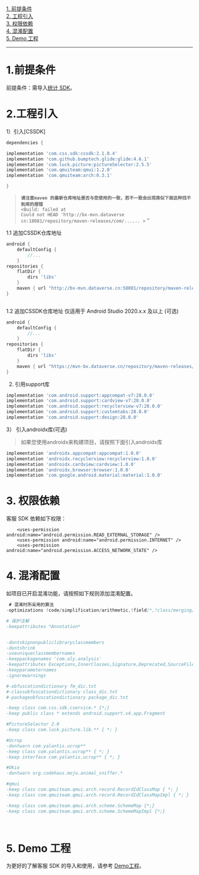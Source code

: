 [1. 前提条件](#jump1)<br>
[2. 工程引入](#jump2)</br>
[3. 权限依赖](#jump3)<br>
[4. 混淆配置](#jump4)</br>
[5. Demo 工程](#jump5)</br>

------------

# <span id="jump1">1.前提条件</span>
前提条件：需导入[统计 SDK](http://doc.gamehaus.com/show/8 "统计sdk")。
&ensp;
# <span id="jump2">2.工程引入</span>

1）引入[CSSDK]

```groovy
dependencies {

implementation 'com.css.sdk:cssdk:2.1.0.4'
implementation 'com.github.bumptech.glide:glide:4.6.1'
implementation 'com.luck.picture:pictureSelector:2.5.5'
implementation 'com.qmuiteam:qmui:1.2.0'
implementation 'com.qmuiteam:arch:0.3.1'

}
```
>**`请注意maven 的最新仓库地址是否与您使用的一致，若不一致会出现类似下面这种找不到库的报错`**</br>
`<Build: failed at`</br>
`Could not HEAD 'http://bx-mvn.dataverse cn:18081/repository/maven-releases/com/...... >`
"



1.1 追加CSSDK仓库地址
```groovy
android {
    defaultConfig {
        //...
    }
repositories {
    flatDir {
        dirs 'libs'
    }
    maven { url "http://bx-mvn.dataverse.cn:58081/repository/maven-releases/"}
}



```
1.2 追加CSSDK仓库地址 仅适用于 Android Studio 2020.x.x 及以上 (可选)


```groovy
android {
    defaultConfig {
        //...
    }
repositories {
    flatDir {
        dirs 'libs'
    }
    maven { url "https://mvn-bx.dataverse.cn/repository/maven-releases/"}
}

```
2) 引用support库
```groovy
implementation 'com.android.support:appcompat-v7:28.0.0'
implementation 'com.android.support:cardview-v7:28.0.0'
implementation 'com.android.support:recyclerview-v7:28.0.0'
implementation 'com.android.support:customtabs:28.0.0'
implementation 'com.android.support:design:28.0.0'
```

3） 引入androidx库(可选)
> 如果您使用androidx来构建项目，请按照下面引入androidx库

```groovy
implementation 'androidx.appcompat:appcompat:1.0.0'
implementation 'androidx.recyclerview:recyclerview:1.0.0'
implementation 'androidx.cardview:cardview:1.0.0'
implementation 'androidx.browser:browser:1.0.0'
implementation 'com.google.android.material:material:1.0.0'
```

# <span id="jump3">3. 权限依赖</span>
客服 SDK 依赖如下权限：

        <uses-permission android:name="android.permission.READ_EXTERNAL_STORAGE" />
        <uses-permission android:name="android.permission.INTERNET" />
        <uses-permission android:name="android.permission.ACCESS_NETWORK_STATE" />

# <span id="jump4">4. 混淆配置</span>
如项目已开启混淆功能，请按照如下规则添加混淆配置。
</br>
```groovy
 # 混淆时所采用的算法
-optimizations !code/simplification/arithmetic,!field/*,!class/merging/*

# 保护注解
-keepattributes *Annotation*


-dontskipnonpubliclibraryclassmembers
-dontshrink
-useuniqueclassmembernames
-keeppackagenames 'com.aly.analysis'
-keepattributes Exceptions,InnerClasses,Signature,Deprecated,SourceFile,LineNumberTable,LocalVariable*Table,*Annotation*,Synthetic,EnclosingMethod
-keepparameternames
-ignorewarnings

#-obfuscationdictionary fm_dic.txt
#-classobfuscationdictionary class_dic.txt
#-packageobfuscationdictionary package_dic.txt

-keep class com.css.sdk.cservice.* {*;}
-keep public class * extends android.support.v4.app.Fragment

#PictureSelector 2.0
-keep class com.luck.picture.lib.** { *; }

#Ucrop
-dontwarn com.yalantis.ucrop**
-keep class com.yalantis.ucrop** { *; }
-keep interface com.yalantis.ucrop** { *; }

#Okio
-dontwarn org.codehaus.mojo.animal_sniffer.*

#qmui
-keep class com.qmuiteam.qmui.arch.record.RecordIdClassMap { *; }
-keep class com.qmuiteam.qmui.arch.record.RecordIdClassMapImpl { *; }

-keep class com.qmuiteam.qmui.arch.scheme.SchemeMap {*;}
-keep class com.qmuiteam.qmui.arch.scheme.SchemeMapImpl {*;}

```
&ensp;
# <span id="jump5">5. Demo 工程</span>
为更好的了解客服 SDK 的导入和使用，请参考 [Demo工程](https://github.com/Avid-ly/Android-ServiceSdk-Demo "Demo工程")。